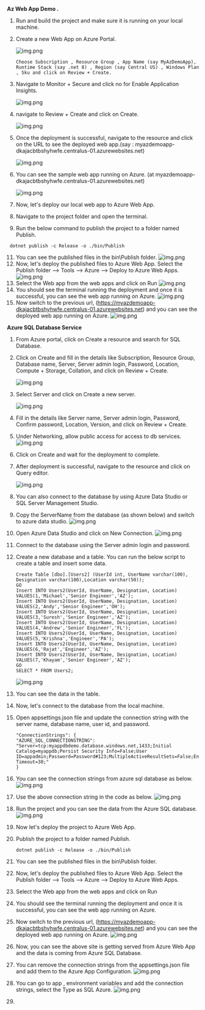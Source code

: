 **Az Web App Demo .**

1. Run and build the project and make sure it is running on your local machine.
2. Create a new Web App on Azure Portal.
   
   ![img.png](SampleAzWebApp/Images/img.png)
   
   ```
   Choose Subscription , Resource Group , App Name (say MyAzDemoApp), Runtime Stack (say .net 8) , Region (say Central US) , Windows Plan , Sku and click on Review + Create.
   ```
4. Navigate to Monitor + Secure and click no for Enable Application Insights.
   
   ![img.png](SampleAzWebApp/Images/img_1.png)
5. navigate to Review + Create and click on Create.
   
   ![img.png](SampleAzWebApp/Images/img_2.png)
6. Once the deployment is successful, navigate to the resource and click on the URL to see the deployed web app.(say : myazdemoapp-dkajacbtbshyhwfe.centralus-01.azurewebsites.net)
   
   ![img.png](SampleAzWebApp/Images/img_3.png)
7. You can see the sample web app running on Azure. (at myazdemoapp-dkajacbtbshyhwfe.centralus-01.azurewebsites.net)
    
   ![img.png](SampleAzWebApp/Images/img_4.png)
8. Now, let's deploy our local web app to Azure Web App.

9. Navigate to the project folder and open the terminal.

10. Run the below command to publish the project to a folder named Publish.
   ```
    dotnet publish -c Release -o ./bin/Publish
   ```

11. You can see the published files in the bin\Publish folder.
    ![img.png](SampleAzWebApp/Images/img_5.png)
12. Now, let's deploy the published files to Azure Web App. 
    Select the Publish folder --> Tools --> Azure --> Deploy to Azure Web Apps.
    ![img.png](SampleAzWebApp/Images/img_6.png)
13. Select the Web app from the web apps and click on Run
    ![img.png](SampleAzWebApp/Images/img_7.png)
14. You should see the terminal running the deployment and once it is successful, you can see the web app running on Azure.
    ![img.png](SampleAzWebApp/Images/img_8.png)
15. Now switch to the previous url, (https://myazdemoapp-dkajacbtbshyhwfe.centralus-01.azurewebsites.net) and you can see the deployed web app running on Azure.
    ![img.png](SampleAzWebApp/Images/img_9.png)

**Azure SQL Database Service**
1. From Azure portal, click on Create a resource and search for SQL Database.
2. Click on Create and fill in the details like Subscription, Resource Group, Database name, Server, Server admin login, Password, Location, Compute + Storage, Collation, and click on Review + Create.

   ![img.png](SampleAzWebApp/Images/img_10.png)
3. Select Server and click on Create a new server.

   ![img.png](SampleAzWebApp/Images/img_11.png)
4. Fill in the details like Server name, Server admin login, Password, Confirm password, Location, Version, and click on Review + Create.
   
5. Under Networking, allow public access for access to db services.
   ![img.png](SampleAzWebApp/Images/img_12.png)
7. Click on Create and wait for the deployment to complete.
8. After deployment is successful, navigate to the resource and click on Query editor.

    ![img.png](SampleAzWebApp/Images/img_13.png) 
9. You can also connect to the database by using Azure Data Studio or SQL Server Management Studio.
    
10. Copy the ServerName from the database (as shown below) and switch to azure data studio.
    ![img.png](SampleAzWebApp/Images/img_20.png)
11. Open Azure Data Studio and click on New Connection.
    ![img.png](SampleAzWebApp/Images/img_21.png)


9. Connect to the database using the Server admin login and password.
10. Create a new database and a table. You can run the below script to create a table and insert some data.
    ```
    Create Table [dbo].[Users2] (UserId int, UserName varchar(100), Designation varchar(100),Location varchar(50));
    GO
    Insert INTO Users2(UserId, UserName, Designation, Location) VALUES(1,'Michael','Senior Engineer','AZ');
    Insert INTO Users2(UserId, UserName, Designation, Location) VALUES(2,'Andy','Senior Engineer','OH');
    Insert INTO Users2(UserId, UserName, Designation, Location) VALUES(3,'Suresh','Senior Engineer','AZ');
    Insert INTO Users2(UserId, UserName, Designation, Location) VALUES(4,'Andrew','Senior Engineer','FL');
    Insert INTO Users2(UserId, UserName, Designation, Location) VALUES(5,'Krishna','Engineer','PA');
    Insert INTO Users2(UserId, UserName, Designation, Location) VALUES(6,'Rajat','Engineer','AZ');
    Insert INTO Users2(UserId, UserName, Designation, Location) VALUES(7,'Khayam','Senior Engineer','AZ');    
    GO
    SELECT * FROM Users2;
    ```
    ![img.png](SampleAzWebApp/Images/img_14.png)
11. You can see the data in the table.
12. Now, let's connect to the database from the local machine.
13. Open appsettings.json file and update the connection string with the server name, database name, user id, and password.
    ```
    "ConnectionStrings": {
    "AZURE_SQL_CONNECTIONSTRING": "Server=tcp:myappdbdemo.database.windows.net,1433;Initial Catalog=myappdb;Persist Security Info=False;User ID=appadmin;Password=Password#123;MultipleActiveResultSets=False;Encrypt=True;TrustServerCertificate=False;Connection Timeout=30;"
    }
    ```
14. You can see the connection strings from azure sql database as below.
    ![img.png](SampleAzWebApp/Images/img_19.png)
14. Use the above connection string in the code as below.
    ![img.png](SampleAzWebApp/Images/img_17.png)
    
15. Run the project and you can see the data from the Azure SQL database.
    ![img.png](SampleAzWebApp/Images/img_15.png)
16. Now let's deploy the project to Azure Web App.
17. Publish the project to a folder named Publish.
    ```
    dotnet publish -c Release -o ./bin/Publish
    ```
18. You can see the published files in the bin\Publish folder.
19. Now, let's deploy the published files to Azure Web App. 
    Select the Publish folder --> Tools --> Azure --> Deploy to Azure Web Apps.
20. Select the Web app from the web apps and click on Run
21. You should see the terminal running the deployment and once it is successful, you can see the web app running on Azure.
22. Now switch to the previous url, (https://myazdemoapp-dkajacbtbshyhwfe.centralus-01.azurewebsites.net) and you can see the deployed web app running on Azure.
    ![img.png](SampleAzWebApp/Images/img_18.png)
23. Now, you can see the above site is getting served from Azure Web App and the data is coming from Azure SQL Database.
24. You can remove the connection strings from the appsettings.json file and add them to the Azure App Configuration.
    ![img.png](SampleAzWebApp/Images/img_16.png)
25. You can go to app , environment variables and add the connection strings, select the Type as SQL Azure.
    ![img.png](SampleAzWebApp/Images/img_22.png)
26. 
